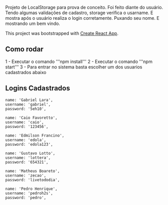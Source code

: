 Projeto de LocalStorage para prova de conceito. Foi feito diante do usuário. Tendo algumas validações de cadastro,
storage verifica o usarname. E mostra após o usuário realiza o login corretamente. Puxando seu nome. E mostrando um bem vindo.

This project was bootstrapped with [Create React App](https://github.com/facebook/create-react-app).

## Como rodar

1 - Executar o comando '''npm install'''
2 - Executar o comando '''npm start'''
3 - Para entrar no sistema basta escolher um dos usuarios cadastrados abaixo

## Logins Cadastrados

    name: 'Gabriel Lara',
    username: 'gabriel',
    password: '5eh10',

    name: 'Caio Favoretto',
    username: 'caio',
    password: '123456',
    
    name: 'Edmilson Francino',
    username: 'edola',
    password: 'edola123',
    
    name: 'Gustavo Lotto',
    username: 'lottera',
    password: '654321',
    
    name: 'Matheus Boareto',
    username: 'zecao',
    password: 'livetododia',
    
    name: 'Pedro Henrique',
    username: 'pedroh2s',
    password: 'pedro',

